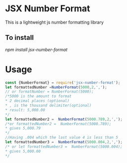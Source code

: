 # JSX Number Format
This is a lightweight js number formatting library
## To install
 _npm install jsx-number-format_
 
# Usage
 ```javascript
const {NumberFormat} = require('jsx-number-format');
 let formattedNumber =NumberFormat(5000,2,',');
// or formatNumber = NumberFormat(5000);
/*5000 is the amount to format
* 2 decimal places (optional)
* , is the thousand delimiter(optional)
* result: 5,000.00
*/
let formattedNumber2 =  NumberFormat(5000.789,2,',');
/*or formattedNumber2 =  NumberFormat(5000.789);
* gives 5,000.79
*/
//Having .004 which the last value 4 is less than 5
let formattedNumber3 =  NumberFormat(5000.004,2,',');
/* or let formattedNumber3 =  NumberFormat(5000.004);
* gives 5,000.00
*/
```
